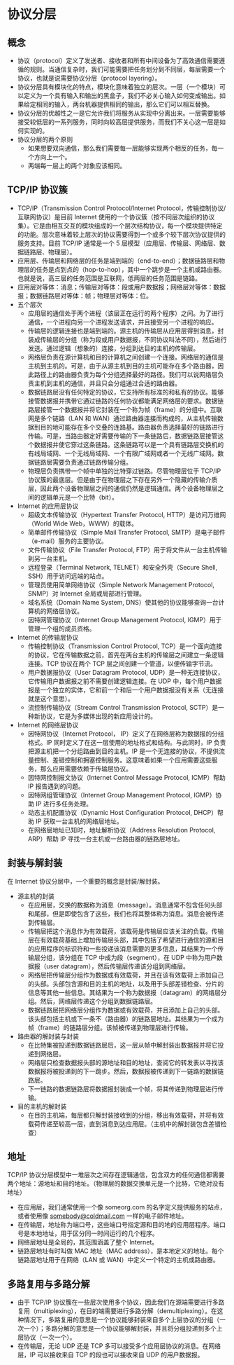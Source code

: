 # 协议分层
## 概念
+ 协议（protocol）定义了发送者、接收者和所有中间设备为了高效通信需要遵循的规则。当通信复杂时，我们可能需要把任务划分到不同层，每层需要一个协议，也就是说需要协议分层（protocol layering）。
+ 协议分层具有模块化的特点，模块化意味着独立的层次。一层（一个模块）可以定义为一个具有输入和输出的黑盒子，我们不必关心输入如何变成输出。如果给定相同的输入，两台机器提供相同的输出，那么它们可以相互替换。
+ 协议分层的优越性之一是它允许我们将服务从实现中分离出来。一层需要能够接受较低层的一系列服务，同时向较高层提供服务，而我们不关心这一层是如何实现的。
+ 协议分层的两个原则
  + 如果想要双向通信，那么我们需要每一层能够实现两个相反的任务，每一个方向上一个。
  + 两端每一层上的两个对象应该相同。

## TCP/IP 协议簇
+ TCP/IP（Transmission Control Protocol/Internet Protocol，传输控制协议/互联网协议）是目前 Internet 使用的一个协议簇（按不同层次组织的协议集）。它是由相互交互的模块组成的一个层次结构协议，每一个模块提供特定的功能。层次意味着较上层次的协议需要得到一个或多个较下层次协议提供的服务支持。目前 TCP/IP 通常是一个 5 层模型（应用层、传输层、网络层、数据链路层、物理层）。
+ 应用层、传输层和网络层的任务是端到端的（end-to-end）；数据链路层和物理层的任务是点到点的（hop-to-hop），其中一个跳步是一个主机或路由器。也就是说，高三层的任务范围是互联网，低两层的任务范围是链路。
+ 应用层对等体：消息；传输层对等体：段或用户数据报；网络层对等体：数据报；数据链路层对等体：帧；物理层对等体：位。
+ 五个层次
  + 应用层的通信处于两个进程（该层正在运行的两个程序）之间。为了进行通信，一个进程向另一个进程发送请求，并且接受另一个进程的响应。
  + 传输层的逻辑连接也是端到端的。源主机的传输层从应用层得到消息，封装成传输层的分组（称为段或用户数据报，不同协议叫法不同），然后进行发送。通过逻辑（想象的）连接，分组到达目的主机的传输层。
  + 网络层负责在源计算机和目的计算机之间创建一个连接。网络层的通信是主机到主机的。可是，由于从源主机到目的主机可能存在多个路由器，因此路径上的路由器负责为每个分组选择最好的路径。我们可以说网络层负责主机到主机的通信，并且只会分组通过合适的路由器。
  + 数据链路层没有任何特定的协议，它支持所有标准的和私有的协议。能够接管数据报并携带它通过链路的任何协议都能满足网络层的要求。数据链路层接管一个数据报并将它封装在一个称为帧（frame）的分组中。互联网是多个链路（LAN 和 WAN）通过路由器连接而构成的，从主机传输数据到目的地可能存在多个交叠的连路基。路由器负责选择最好的链路进行传输。可是，当路由器定好需要传输的下一条链路后，数据链路层接管这个数据报并使它穿过这条链路。这条链路可以是一个具有链路层交换机的有线局域网、一个无线局域网、一个有限广域网或者一个无线广域网。数据链路层需要负责通过链路传输分组。
  + 物理层负责携带一个帧中单独的比特穿过链路。尽管物理层位于 TCP/IP 协议簇的最底层。但是由于在物理层之下存在另外一个隐藏的传输介质层，因此两个设备物理层之间的通信仍然是逻辑通信。两个设备物理层之间的逻辑单元是一个比特（bit）。
+ Internet 的应用层协议
  + 超级文本传输协议（Hypertext Transfer Protocol, HTTP）是访问万维网（World Wide Web，WWW）的载体。
  + 简单邮件传输协议（Simple Mail Transfer Protocol, SMTP）是电子邮件（e-mail）服务的主要协议。
  + 文件传输协议（File Transfer Protocol, FTP）用于将文件从一台主机传输到另一台主机。
  + 远程登录（Terminal Network, TELNET）和安全外壳（Secure Shell, SSH）用于访问远端的站点。
  + 管理员使用简单网络协议（Simple Network Management Protocol, SNMP）对 Internet 全局或局部进行管理。
  + 域名系统（Domain Name System, DNS）使其他的协议能够查询一台计算机的网络层协议。
  + 因特网管理协议（Internet Group Management Protocol, IGMP）用于管理一个组的成员资格。
+ Internet 的传输层协议
  + 传输控制协议（Transmission Control Protocol, TCP）是一个面向连接的协议，它在传输数据之前，首先在两台主机的传输层之间建立一条逻辑连接。TCP 协议在两个 TCP 层之间创建一个管道，以便传输字节流。
  + 用户数据报协议（User Datagram Protocol, UDP）是一种无连接协议，它传输用户数据报之前不需要创建逻辑连接。在 UDP 中，每个用户数据报是一个独立的实体，它和前一个和后一个用户数据报没有关系（无连接就是这个意思）。
  + 流控制传输协议（Stream Control Transmission Protocol, SCTP）是一种新协议，它是为多媒体出现的新应用设计的。
+ Internet 的网络层协议
  + 因特网协议（Internet Protocol， IP）定义了在网络层称为数据报的分组格式。IP 同时定义了在这一层使用的地址格式和结构。与此同时，IP 负责把源主机把一个分组路由到目的主机。IP 是一个无连接的协议，不提供流量控制、差错控制和拥塞控制服务。这意味着如果一个应用需要这些服务，那么应用需要依赖于传输层协议。
  + 因特网控制报文协议（Internet Control Message Protocol, ICMP）帮助 IP 报告遇到的问题。
  + 因特网组管理协议（Internet Group Management Protocol, IGMP）协助 IP 进行多任务处理。
  + 动态主机配置协议（Dynamic Host Configuration Protocol, DHCP）帮助 IP 获取一台主机的网络层地址。
  + 在网络层地址已知时，地址解析协议（Address Resolution Protocol, ARP）帮助 IP 寻找一台主机或一台路由器的链路层地址。

## 封装与解封装
在 Internet 协议分层中，一个重要的概念是封装/解封装。
+ 源主机的封装
  + 在应用层，交换的数据称为消息（message）。消息通常不包含任何头部和尾部，但是即使包含了这些，我们也将其整体称为消息。消息会被传递到传输层。
  + 传输层把这个消息作为有效载荷，该载荷是传输层应该关注的负载。传输层在有效载荷基础上增加传输层头部，其中包括了希望进行通信的源和目的应用程序的标识符和一些投递该消息需要的更多信息，其结果为一个传输层分组，该分组在 TCP 中成为段（segment），在 UDP 中称为用户数据报（user datagram），然后传输层传递该分组到网络层。
  + 网络层把传输层分组作为数据或有效载荷，并且在该有效载荷上添加自己的头部。头部包含源和目的主机的地址，以及用于头部差错检查、分片的信息等其他一些信息。其结果为一个称为数据报（datagram）的网络层分组。然后，网络层传递这个分组到数据链路层。
  + 数据链路层把网络层分组作为数据或有效载荷，并且添加上自己的头部。该头部包括主机或下一条不（路由器）的链路层地址。其结果为一个成为帧（frame）的链路层分组。该帧被传递到物理层进行传输。
+ 路由器的解封装与封装
  + 在比特集被投递到数据链路层后，这一层从帧中解封装出数据报并将它投递到网络层。
  + 网络层只检查数据报头部的源地址和目的地址，查阅它的转发表以寻找该数据报将被投递到的下一跳步。然后，数据报被传递到下一链路的数据链路层。
  + 下一链路的数据链路层将数据报封装成一个帧，将其传递到物理层进行传输。
+ 目的主机的解封装
  + 在目的主机端，每层都只解封装接收到的分组，移出有效载荷，并将有效载荷传递至较高一层，直到消息到达应用层。（主机中的解封装包含差错检查）

## 地址
TCP/IP 协议分层模型中一堆层次之间存在逻辑通信，包含双方的任何通信都需要两个地址：源地址和目的地址。（物理层的数据交换单元是一个比特，它绝对没有地址）
+ 在应用层，我们通常使用一个像 someorg.com 的名字定义提供服务的站点，或者使用像 somebody@coldmail.com 一样的电子邮件地址。
+ 在传输层，地址称为端口号，这些端口号指定源和目的地的应用层程序。端口号是本地地址，用于区分同一时间运行的几个程序。
+ 网络层地址是全局的，其范围涵盖了整个 Internet。
+ 链路层地址有时叫做 MAC 地址（MAC address），是本地定义的地址。每个链路层地址用于在网络（LAN 或 WAN）中定义一个特定的主机或路由器。

## 多路复用与多路分解
+ 由于 TCP/IP 协议簇在一些层次使用多个协议，因此我们在源端需要进行多路复用（multiplexing），在目的端需要进行多路分解（demultiplexing）。在这种情况下，多路复用的意思是一个协议能够封装来自多个上层协议的分组（一次一个）；多路分解的意思是一个协议能够解封装，并且将分组投递到多个上层协议（一次一个）。
+ 在传输层，无论 UDP 还是 TCP 多可以接受多个应用层协议的消息。在网络层，IP 可以接收来自 TCP 的段也可以接收来自 UDP 的用户数据报。